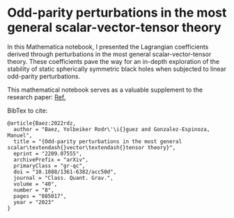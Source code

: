 # Odd-parity perturbations in the most general scalar-vector-tensor theory

In this Mathematica notebook, I presented the Lagrangian coefficients derived through perturbations in the most general scalar-vector-tensor theory.
These coefficients pave the way for an in-depth exploration of the stability of static spherically symmetric black holes when subjected to linear odd-parity perturbations. 

This mathematical notebook serves as a valuable supplement to the research paper: [Ref.](https://iopscience.iop.org/article/10.1088/1361-6382/acc50d#:~:text=In%20the%20context%20of%20the,master%20equation%20for%20these%20perturbations.)

BibTex to cite:

    @article{Baez:2022rdz,
      author = "Baez, Yolbeiker Rodr\'\i{}guez and Gonzalez-Espinoza, Manuel",
      title = "{Odd-parity perturbations in the most general scalar\textendash{}vector\textendash{}tensor theory}",
      eprint = "2209.07555",
      archivePrefix = "arXiv",
      primaryClass = "gr-qc",
      doi = "10.1088/1361-6382/acc50d",
      journal = "Class. Quant. Grav.",
      volume = "40",
      number = "8",
      pages = "085017",
      year = "2023"
    }

